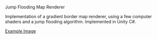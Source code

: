 Jump Flooding Map Renderer

Implementation of a gradient border map renderer, using a few computer shaders and a jump flooding algorithm. Implemented in Unity C#.

[Example Image](https://images-ext-2.discordapp.net/external/yJD3szAUALra5BgQuhaUBE6QDGo0ZynTXudC-QW57wA/https/i.imgur.com/4hxVkDt.mp4)

